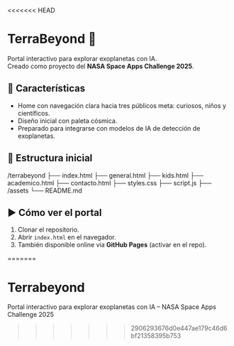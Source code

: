 <<<<<<< HEAD
# TerraBeyond 🌌

Portal interactivo para explorar exoplanetas con IA.  
Creado como proyecto del **NASA Space Apps Challenge 2025**.

## 🚀 Características
- Home con navegación clara hacia tres públicos meta: curiosos, niños y científicos.  
- Diseño inicial con paleta cósmica.  
- Preparado para integrarse con modelos de IA de detección de exoplanetas.  

## 📂 Estructura inicial
/terrabeyond
 ├── index.html
 ├── general.html
 ├── kids.html
 ├── academico.html
 ├── contacto.html
 ├── styles.css
 ├── script.js
 ├── /assets
 └── README.md

## ▶️ Cómo ver el portal
1. Clonar el repositorio.  
2. Abrir `index.html` en el navegador.  
3. También disponible online vía **GitHub Pages** (activar en el repo).  

=======
# Terrabeyond
Portal interactivo para explorar exoplanetas con IA – NASA Space Apps Challenge 2025
>>>>>>> 2906293676d0e447ae179c46d6bf21358395b753
